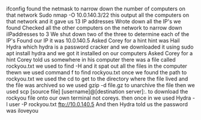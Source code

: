 ifconfig
found the netmask to narrow down the number of computers on that network
Sudo nmap -O 10.0.140.3/22 
this output all the computers on that network and it gave us 13 IP addresses 
Wrote down all the IP's we found
Checked all the other computers on the network to narrow down iIPaddresses to 3
We shut down two of the three to determine each of the IP's
Found our IP it was 10.0.140.5
Asked Corey for a hint
hint was Hail Hydra which hydra is a password cracker and we downloaded it using 
sudo apt install  hydra
and we got it installed on our computers
Asked Corey for a hint
Corey told us somewhere in his computer there was a file called rockyou.txt
we used to find -H and it spat out all the files in the computer thewn we used command f to find rockyou.txt 
once we found the path to rockyou.txt we used the cd to get to the directory where the file lived and the file was archived so we used 
gzip -d file.gz to unarchive the file then we used scp [source file] [username]@[destination server]:. to download the rockyou file onto our own terminal not coreys. then once in we used 
Hydra -l user -P rockyou.txt ftp://10.0.140.5
And then Hydra told us the password was iloveyou
